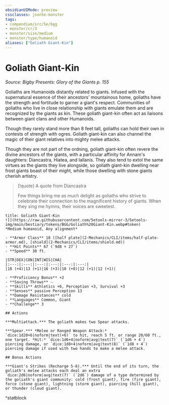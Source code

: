 ```yaml
---
obsidianUIMode: preview
cssclasses: json5e-monster
tags:
- compendium/src/5e/bgg
- monster/cr/3
- monster/size/medium
- monster/type/humanoid
aliases: ["Goliath Giant-Kin"]
---
```

# Goliath Giant-Kin
*Source: Bigby Presents: Glory of the Giants p. 155*  

Goliaths are Humanoids distantly related to giants. Infused with the supernatural essence of their ancestors' mountainous home, goliaths have the strength and fortitude to garner a giant's respect. Communities of goliaths who live in close relationship with giants emulate them and are recognized by the giants as kin. These goliath giant-kin often act as liaisons between giant clans and other Humanoids.

Though they rarely stand more than 8 feet tall, goliaths can hold their own in contests of strength with ogres. Goliath giant-kin can also channel the magic of their giant relatives into mighty melee attacks.

Though they are not part of the ordning, goliath giant-kin often revere the divine ancestors of the giants, with a particular affinity for Annam's daughters: Diancastra, Hiatea, and Iallanis. They also tend to extol the same virtues as the giants they live alongside, so goliath giant-kin dwelling near frost giants boast of their might, while those dwelling with stone giants cherish artistry.

> [!quote] A quote from Diancastra  
> 
> Few things bring me as much delight as goliaths who strive to celebrate their connection to the magnificent history of giants. When they sing me hymns, their voices are sweetest.


```ad-statblock
title: Goliath Giant-Kin
![](https://raw.githubusercontent.com/5etools-mirror-3/5etools-img/main/bestiary/tokens/BGG/Goliath%20Giant-Kin.webp#token)
*Medium humanoid, Any alignment*

- **Armor Class** 18 ([half plate](2-Mechanics/CLI/items/half-plate-armor.md), [shield](2-Mechanics/CLI/items/shield.md))
- **Hit Points** 67 (`9d8 + 27`)
- **Speed** 30 ft.

|STR|DEX|CON|INT|WIS|CHA|
|:---:|:---:|:---:|:---:|:---:|:---:|
|18 (+4)|13 (+1)|16 (+3)|10 (+0)|12 (+1)|12 (+1)|

- **Proficiency Bonus** +2
- **Saving Throws** ⏤
- **Skills** Athletics +6, Perception +3, Survival +3
- **Senses** passive Perception 13
- **Damage Resistances** cold
- **Languages** Common, Giant
- **Challenge** 3

## Actions

***Multiattack.*** The goliath makes two Spear attacks.

***Spear.*** *Melee or Ranged Weapon Attack:* `dice:1d20+6|noform|text(+6)` to hit, reach 5 ft. or range 20/60 ft., one target. *Hit:* `dice:1d6+4|noform|avg|text(7)` (`1d6 + 4`) piercing damage, or `dice:1d8+4|noform|avg|text(8)` (`1d8 + 4`) piercing damage if used with two hands to make a melee attack.

## Bonus Actions

***Giant's Strikes (Recharge 5-6).*** Until the end of its turn, the goliath's melee attacks each deal an extra `dice:2d6|noform|avg|text(7)` (`2d6`) damage of a type determined by the goliath's giant community: cold (frost giant), fire (fire giant), force (stone giant), lightning (storm giant), piercing (hill giant), or thunder (cloud giant).
```
^statblock